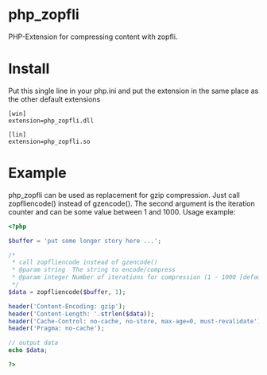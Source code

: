 php_zopfli
==========
PHP-Extension for compressing content with zopfli. 

Install
==========
Put this single line in your php.ini and put the extension in the same place as the other default extensions
```
[win]
extension=php_zopfli.dll

[lin]
extension=php_zopfli.so
```

Example
==========
php_zopfli can be used as replacement for gzip compression. Just call zopfliencode() instead of gzencode().
The second argument is the iteration counter and can be some value between 1 and 1000. 
Usage example:

```php
<?php

$buffer = 'put some longer story here ...';

/*
 * call zopfliencode instead of gzencode()
 * @param string  The string to encode/compress
 * @param integer Number of iterations for compression (1 - 1000 [default = 5])
 */
$data = zopfliencode($buffer, 1);

header('Content-Encoding: gzip');
header('Content-Length: '.strlen($data));
header('Cache-Control: no-cache, no-store, max-age=0, must-revalidate');
header('Pragma: no-cache');

// output data
echo $data;

?>
```
